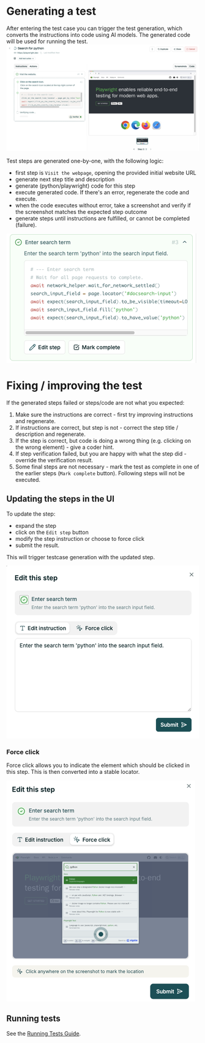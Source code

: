 # Generating a test

After entering the test case you can trigger the test generation, which converts the instructions into
code using AI models. The generated code will be used for running the test.
![Test generation](img/test_generation.png)

Test steps are generated one-by-one, with the following logic:
- first step is `Visit the webpage`, opening the provided initial website URL
- generate next step title and description
- generate (python/playwright) code for this step
- execute generated code. If there's an error, regenerate the code and execute.
- when the code executes without error, take a screenshot and verify if the screenshot matches the
 expected step outcome
- generate steps until instructions are fulfilled, or cannot be completed (failure).

![Generated step](img/generated_step.png)

# Fixing / improving the test

If the generated steps failed or steps/code are not what you expected:

1. Make sure the instructions are correct - first try improving instructions and regenerate.
1. If instructions are correct, but step is not - correct the step title / description and regenerate.
1. If the step is correct, but code is doing a wrong thing (e.g. clicking on the wrong element) - give a coder hint.
1. If step verification failed, but you are happy with what the step did - override the verification result.
1. Some final steps are not necessary - mark the test as complete in one of the earlier steps (`Mark complete` button). Following steps will not be executed.

## Updating the steps in the UI

To update the step:
- expand the step
- click on the `Edit step` button
- modify the step instruction or choose to force click
- submit the result.

This will trigger testcase generation with the updated step.

![Editing step](img/edit_step_dialog.png)

### Force click
Force click allows you to indicate the element which should be clicked in this step. This is then converted into a stable locator.

![Force click](img/force_click_dialog.png)

## Running tests

See the [Running Tests Guide](./running_analyzing_tests.md).